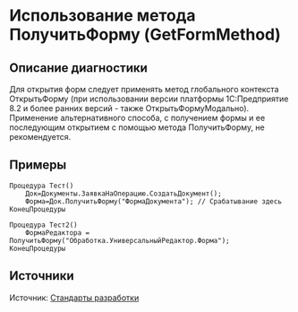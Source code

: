 # Использование метода ПолучитьФорму (GetFormMethod)

<!-- Блоки выше заполняются автоматически, не трогать -->
## Описание диагностики
<!-- Описание диагностики заполняется вручную. Необходимо понятным языком описать смысл и схему работу -->
Для открытия форм следует применять метод глобального контекста ОткрытьФорму (при использовании версии платформы 1С:Предприятие 8.2 и более ранних версий - также ОткрытьФормуМодально). 
Применение альтернативного способа, с получением формы и ее последующим открытием с помощью метода ПолучитьФорму, не рекомендуется.
## Примеры
<!-- В данном разделе приводятся примеры, на которые диагностика срабатывает, а также можно привести пример, как можно исправить ситуацию -->
```bsl
Процедура Тест()
    Док=Документы.ЗаявкаНаОперацию.СоздатьДокумент();
    Форма=Док.ПолучитьФорму("ФормаДокумента"); // Срабатывание здесь
КонецПроцедуры
```
```bsl
Процедура Тест2()
    ФормаРедактора = ПолучитьФорму("Обработка.УниверсальныйРедактор.Форма");
КонецПроцедуры
```

## Источники
<!-- Необходимо указывать ссылки на все источники, из которых почерпнута информация для создания диагностики -->

Источник: [Стандарты разработки](https://its.1c.ru/db/v8std/content/404/hdoc)
